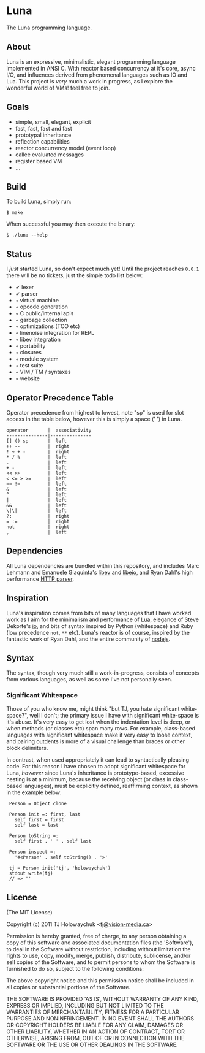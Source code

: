 
# Luna

 The Luna programming language.

## About

 Luna is an expressive, minimalistic, elegant programming language implemented in ANSI C. With reactor based concurrency at it's core, async I/O, and influences derived from phenomenal languages such as IO and Lua. This project is _very_ much a work in progress, as I explore the wonderful world of VMs! feel free to join.

## Goals

  - simple, small, elegant, explicit
  - fast, fast, fast and fast
  - prototypal inheritance
  - reflection capabilities
  - reactor concurrency model (event loop)
  - callee evaluated messages
  - register based VM
  - ...

## Build

 To build Luna, simply run:
 
    $ make

 When successful you may then execute the binary:
 
    $ ./luna --help

## Status

  I _just_ started Luna, so don't expect much yet! Until the project reaches `0.0.1` there will be no tickets, just the simple todo list below:

  - ✔ lexer
  - ✔ parser
  - ◦ virtual machine
  - ◦ opcode generation
  - ◦ C public/internal apis
  - ◦ garbage collection
  - ◦ optimizations (TCO etc)
  - ◦ linenoise integration for REPL
  - ◦ libev integration
  - ◦ portability
  - ◦ closures
  - ◦ module system
  - ◦ test suite
  - ◦ VIM / TM / syntaxes
  - ◦ website

## Operator Precedence Table

 Operator precedence from highest to lowest, note "sp" is used
 for slot access in the table below, however this is simply a space (' ')
 in Luna.

    operator       |  associativity
    ---------------|---------------
    [] () sp       |  left
    ++ --          |  right
    ! ~ + -        |  right
    * / %          |  left
    .              |  left
    + -            |  left
    << >>          |  left
    < <= > >=      |  left
    == !=          |  left
    &              |  left
    ^              |  left
    |              |  left
    &&             |  left
    \|\|           |  left
    ?:             |  right
    = :=           |  right
    not            |  right
    ,              |  left

## Dependencies

  All Luna dependencies are bundled within this repository, and includes Marc Lehmann and Emanuele Giaquinta's [libev](http://software.schmorp.de/pkg/libev.html) and [libeio](http://software.schmorp.de/pkg/libeio.html), and Ryan Dahl's high performance [HTTP parser](https://github.com/ry/http-parser).

## Inspiration

 Luna's inspiration comes from bits of many languages that I have worked work as I aim for the minimalism and performance of [Lua](http://www.lua.org/), elegance of Steve Dekorte's [io](http://www.iolanguage.com/), and bits of syntax inspired by Python (whitespace) and Ruby (low precedence `not`, `**` etc). Luna's reactor is of course, inspired by the fantastic work of Ryan Dahl, and the entire community of [nodejs](http://nodejs.org).

## Syntax

 The syntax, though very much still a work-in-progress, consists of concepts from various languages, as well as some I've not personally seen.

### Significant Whitespace

 Those of you who know me, might think "but TJ, you hate significant white-space?", well I don't; the primary issue I have with significant white-space is it's abuse. It's very easy to get lost when the indentation level is deep, or when methods (or classes etc) span many rows. For example, class-based languages with significant whitespace make it very easy to loose context, and pairing outdents is more of a visual challenge than braces or other block delimiters.

 In contrast, when used appropriately it can lead to syntactically pleasing code. For this reason I have chosen to adopt significant whitespace for Luna, _however_ since Luna's inheritance is prototype-based, excessive nesting is at a minimum, because the receiving object (or class in class-based languages), must be explicitly defined, reaffirming context, as shown in the example below:
 
     Person = Object clone

     Person init =: first, last
       self first = first
       self last = last

     Person toString =:
       self first . ' ' . self last

     Person inspect =:
       '#<Person' . self toString() . '>'

     tj = Person init('tj', 'holowaychuk')
     stdout write(tj)
     // => ''

## License 

(The MIT License)

Copyright (c) 2011 TJ Holowaychuk &lt;tj@vision-media.ca&gt;

Permission is hereby granted, free of charge, to any person obtaining
a copy of this software and associated documentation files (the
'Software'), to deal in the Software without restriction, including
without limitation the rights to use, copy, modify, merge, publish,
distribute, sublicense, and/or sell copies of the Software, and to
permit persons to whom the Software is furnished to do so, subject to
the following conditions:

The above copyright notice and this permission notice shall be
included in all copies or substantial portions of the Software.

THE SOFTWARE IS PROVIDED 'AS IS', WITHOUT WARRANTY OF ANY KIND,
EXPRESS OR IMPLIED, INCLUDING BUT NOT LIMITED TO THE WARRANTIES OF
MERCHANTABILITY, FITNESS FOR A PARTICULAR PURPOSE AND NONINFRINGEMENT.
IN NO EVENT SHALL THE AUTHORS OR COPYRIGHT HOLDERS BE LIABLE FOR ANY
CLAIM, DAMAGES OR OTHER LIABILITY, WHETHER IN AN ACTION OF CONTRACT,
TORT OR OTHERWISE, ARISING FROM, OUT OF OR IN CONNECTION WITH THE
SOFTWARE OR THE USE OR OTHER DEALINGS IN THE SOFTWARE.
